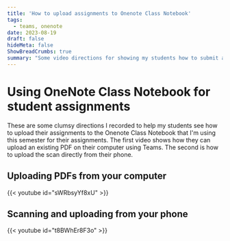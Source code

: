 ```yaml
---
title: 'How to upload assignments to Onenote Class Notebook'
tags:
  - teams, onenote
date: 2023-08-19
draft: false
hideMeta: false  
ShowBreadCrumbs: true
summary: "Some video directions for showing my students how to submit assignments on Onenote."
---
```


# Using OneNote Class Notebook for student assignments

These are some clumsy directions I recorded to help my students see how to upload their assignments to the Onenote Class Notebook that I'm using this semester for their assignments. The first video shows how they can upload an existing PDF on their computer using Teams.  The second is how to upload the scan directly from their phone.

## Uploading PDFs from your computer

{{< youtube id="sWRbsyYf8xU" >}}

## Scanning and uploading from your phone

{{< youtube id="t8BWhEr8F3o" >}}